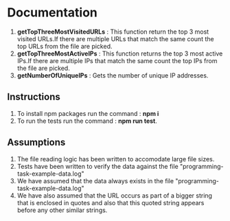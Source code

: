 # Documentation
1. **getTopThreeMostVisitedURLs** : This function return the top 3 most visited URLs.If there are multiple URLs that match the same count the top URLs from the file are picked.
2. **getTopThreeMostActiveIPs** : This function returns the top 3 most active IPs.If there are multiple IPs that match the same count the top IPs from the file are picked.
3. **getNumberOfUniqueIPs** : Gets the number of unique IP addresses.

## Instructions
1. To install npm packages run the command : **npm i**
2. To run the tests run the command : **npm run test**.

## Assumptions
1. The file reading logic has been written to accomodate large file sizes.
2. Tests have been written to verify the data against the file "programming-task-example-data.log"
3. We have assumed that the data always exists in the file "programming-task-example-data.log"
4. We have also assumed that the URL occurs as part of a bigger string that is enclosed in quotes and also that this quoted string appears before any other similar strings.